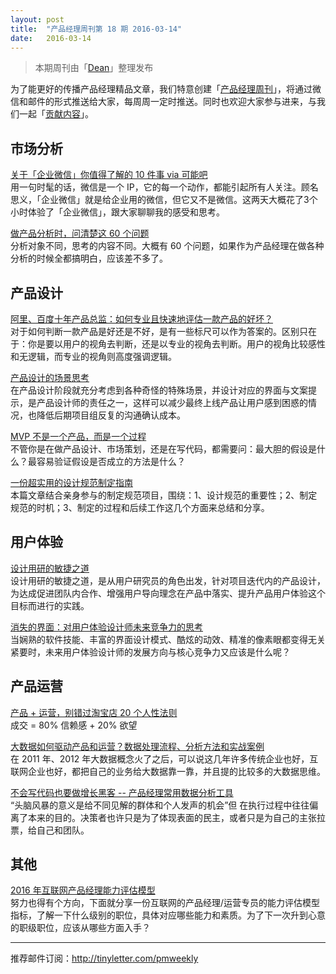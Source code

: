 ```yaml
---
layout: post
title:  "产品经理周刊第 18 期 2016-03-14"
date:   2016-03-14
---
```


>
>本期周刊由「[Dean](http://pmweekly.com/contributors/#dean)」整理发布     

为了能更好的传播产品经理精品文章，我们特意创建「[产品经理周刊](http://pmweekly.com/)」，将通过微信和邮件的形式推送给大家，每周周一定时推送。同时也欢迎大家参与进来，与我们一起「[贡献内容](https://github.com/vincent4j/pmweekly.com/issues/new)」。    

## 市场分析

[关于「企业微信」你值得了解的 10 件事 via 可能吧](http://mp.weixin.qq.com/s?__biz=MjM5ODQwMjA4MA==&mid=401614332&idx=1&sn=97abf02c28c9eb290619654a451e567d&scene=23&srcid=0309TEUStfXSEw8cagr49HFq#rd)   
用一句时髦的话，微信是一个 IP，它的每一个动作，都能引起所有人关注。顾名思义，「企业微信」就是给企业用的微信，但它又不是微信。这两天大概花了3个小时体验了「企业微信」，跟大家聊聊我的感受和思考。   

[做产品分析时，问清楚这 60 个问题](http://zaodula.com/archives/19561.html)  
分析对象不同，思考的内容不同。大概有 60 个问题，如果作为产品经理在做各种分析的时候全都搞明白，应该差不多了。

## 产品设计

[阿里、百度十年产品总监：如何专业且快速地评估一款产品的好坏？](http://mp.weixin.qq.com/s?__biz=MjM5NTQ5MjIyMA==&mid=404770775&idx=2&sn=de8f4b60287b204a275f6a9dd318e1e2&scene=23&srcid=031110lT7JQ5rgh3ALbjfLVu#rd)   
对于如何判断一款产品是好还是不好，是有一些标尺可以作为答案的。区别只在于：你是要以用户的视角去判断，还是以专业的视角去判断。用户的视角比较感性和无逻辑，而专业的视角则高度强调逻辑。   

[产品设计的场景思考](https://medium.com/@akikozhang/%E4%BA%A7%E5%93%81%E8%AE%BE%E8%AE%A1%E7%9A%84%E5%9C%BA%E6%99%AF%E6%80%9D%E8%80%83-45db03c49ec#.m5z6e9vfh)    
在产品设计阶段就充分考虑到各种奇怪的特殊场景，并设计对应的界面与文案提示，是产品设计师的责任之一，这样可以减少最终上线产品让用户感到困惑的情况，也降低后期项目组反复的沟通确认成本。

[MVP 不是一个产品，而是一个过程](https://medium.com/a-theater/mvp-%E4%B8%8D%E6%98%AF%E4%B8%80%E4%B8%AA%E4%BA%A7%E5%93%81-%E8%80%8C%E6%98%AF%E4%B8%80%E4%B8%AA%E8%BF%87%E7%A8%8B-6ae1ca79446a#.4w14n3sqk)   
不管你是在做产品设计、市场策划，还是在写代码，都需要问：最大胆的假设是什么？最容易验证假设是否成立的方法是什么？   

[一份超实用的设计规范制定指南](https://mp.weixin.qq.com/s?__biz=MjM5NjA3ODI3Ng==&mid=401924284&idx=1&sn=db08959b9980d1bc69bececcf648e567&scene=0&key=710a5d99946419d9e2fddd61a3986497edf39b72633e9d2e0f50d9194b3ed6748a7bf9ed39efc7497db8a3b907107d42&ascene=0&uin=NDgwNzA1&devicetype=iMac+MacBookPro11%2C1+OSX+OSX+10.11.3+build(15D21)&version=11020201&pass_ticket=2dLaql0TK3n%2B1uGtdW60JgoTx7sbaNIds6%2FAIPPRAdw%3D)     
本篇文章结合亲身参与的制定规范项目，围绕：1、设计规范的重要性；2、制定规范的时机；3、制定的过程和后续工作这几个方面来总结和分享。   

## 用户体验

[设计用研的敏捷之道](https://isux.tencent.com/agile-user-research-for-design.html)   
设计用研的敏捷之道，是从用户研究员的角色出发，针对项目迭代内的产品设计，为达成促进团队内合作、增强用户导向理念在产品中落实、提升产品用户体验这个目标而进行的实践。  

[消失的界面：对用户体验设计师未来竞争力的思考](https://medium.com/@akikozhang/%E6%B6%88%E5%A4%B1%E7%9A%84%E7%95%8C%E9%9D%A2-%E5%AF%B9%E7%94%A8%E6%88%B7%E4%BD%93%E9%AA%8C%E8%AE%BE%E8%AE%A1%E5%B8%88%E6%9C%AA%E6%9D%A5%E7%AB%9E%E4%BA%89%E5%8A%9B%E7%9A%84%E6%80%9D%E8%80%83-5be8884b381b#.v1trjxkbh)   
当娴熟的软件技能、丰富的界面设计模式、酷炫的动效、精准的像素眼都变得无关紧要时，未来用户体验设计师的发展方向与核心竞争力又应该是什么呢？

## 产品运营

[产品 + 运营，别错过淘宝店 20 个人性法则](http://mp.weixin.qq.com/s?__biz=MjM5NTQ5MjIyMA==&mid=404743814&idx=2&sn=dbc497d5e96b1f167c10b7e3985a8a8a&scene=23&srcid=0310uXWpy5J9sUybDbBJ2AlN#rd)   
成交 = 80% 信赖感 + 20% 欲望   

[大数据如何驱动产品和运营？数据处理流程、分析方法和实战案例](http://mp.weixin.qq.com/s?__biz=MjM5OTEwNjI2MA==&mid=403321064&idx=1&sn=4c0af2d63a4db3ec4fe980ac609d4ff4&scene=23&srcid=0312rxu7ZozKFDh7Zpl9kk6B#rd)     
在 2011 年、2012 年大数据概念火了之后，可以说这几年许多传统企业也好，互联网企业也好，都把自己的业务给大数据靠一靠，并且提的比较多的大数据思维。   

[不会写代码也要做增长黑客 -- 产品经理常用数据分析工具](http://www.pmcaff.com/entry?id=2000000000010548&from=label&pmc_param%5Blabel_name%5D=%E7%83%AD%E9%97%A8)   
“头脑风暴的意义是给不同见解的群体和个人发声的机会”但 在执行过程中往往偏离了本来的目的。决策者也许只是为了体现表面的民主，或者只是为自己的主张拉票，给自己和团队。

## 其他

[2016 年互联网产品经理能力评估模型](http://www.pmcaff.com/entry?id=2000000000010565&from=label&pmc_param%5Blabel_name%5D=%E7%83%AD%E9%97%A8)   
努力也得有个方向，下面就分享一份互联网的产品经理/运营专员的能力评估模型指标，了解一下什么级别的职位，具体对应哪些能力和素质。为了下一次升到心意的职级职位，应该从哪些方面入手？ 

---
推荐邮件订阅：<http://tinyletter.com/pmweekly>  
      
  
 
